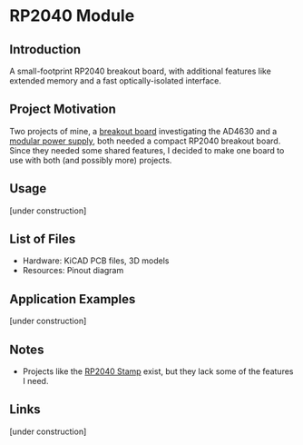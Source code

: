 # RP2040 Module
## Introduction
A small-footprint RP2040 breakout board, with additional features like extended memory and a fast optically-isolated interface. 
## Project Motivation
Two projects of mine, a [breakout board](https://github.com/NNNILabs/AD4630-Wideband-Digital-LNA) investigating the AD4630 and a [modular power supply](https://github.com/diminDDL/TripleChannelPSU), both needed a compact RP2040 breakout board. Since they needed some shared features, I decided to make one board to use with both (and possibly more) projects.
## Usage
[under construction]
## List of Files
- Hardware: KiCAD PCB files, 3D models
- Resources: Pinout diagram
## Application Examples
[under construction]
## Notes
- Projects like the [RP2040 Stamp](https://shop.pimoroni.com/products/rp2040-stamp?variant=39567567028307) exist, but they lack some of the features I need. 
## Links
[under construction]
